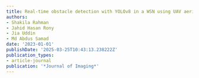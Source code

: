 ```yaml
---
title: Real-time obstacle detection with YOLOv8 in a WSN using UAV aerial photography
authors:
- Shakila Rahman
- Jahid Hasan Rony
- Jia Uddin
- Md Abdus Samad
date: '2023-01-01'
publishDate: '2025-03-25T10:43:13.238222Z'
publication_types:
- article-journal
publication: '*Journal of Imaging*'
---
```

